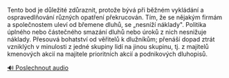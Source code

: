 
Tento bod je důležité zdůraznit, protože bývá při běžném vykládání a ospravedlňování různých opatření překrucován. Tím, že se nějakým firmám a společnostem uleví od břemene dluhů, se „nesníží náklady". Politika úplného nebo částečného smazání dluhů nebo úroků z nich nesnižuje náklady. Přesouvá bohatství od věřitelů k dlužníkům; přenáší dopad ztrát vzniklých v minulosti z jedné skupiny lidí na jinou skupinu, tj. z majitelů kmenových akcií na majitele prioritních akcií a podnikových dluhopisů.

[🔊 Poslechnout audio](/data/7-paragraphs/audio/chapter_63/para_004-Tento-bod-je-dleit-zdraznit-protoe-bv-pi.mp3)
